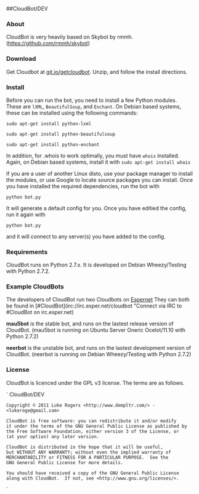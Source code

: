 ##CloudBot/DEV

### About
CloudBot is very heavily based on Skybot by rmmh. (https://github.com/rmmh/skybot)

### Download
Get Cloudbot at [git.io/getcloudbot](http://git.io/getcloudbot "CloudBot").
Unzip, and follow the install directions.

### Install
Before you can run the bot, you need to install a few Python modules. These are `lXML`, `BeautifulSoup`, and `Enchant`.  On Debian based systems, these can be installed using the following commands:

`sudo apt-get install python-lxml`

`sudo apt-get install python-beautifulsoup`

`sudo apt-get install python-enchant`

In addition, for .whois to work optimally, you must have `whois` installed. Again, on Debian based systems, install it with 
`sudo apt-get install whois`

If you are a user of another Linux disto, use your package manager to install the modules, or use Google to locate source packages you can install.
Once you have installed the required dependencies, run the bot with 

`python bot.py`

It will generate a default config for you.  Once you have editied the config, run it again with

`python bot.py`

and it will connect to any server(s) you have added to the config.

### Requirements
CloudBot runs on Python 2.7.x. It is developed on Debian Wheezy/Testing with Python 2.7.2.

### Example CloudBots
The developers of CloudBot run two Cloudbots on [Espernet](http://esper.net)
They can both be found in [#CloudBot](irc://irc.esper.net/cloudbot "Connect via IRC to #CloudBot on irc.esper.net)

**mau5bot** is the stable bot, and runs on the lastest release version of CloudBot. (mau5bot is running on Ubuntu Server Oneric Ocelot/11.10 with Python 2.7.2)

**neerbot** is the unstable bot, and runs on the lastest development version of CloudBot. (neerbot is running on Debian Wheezy/Testing with Python 2.7.2)

### License
CloudBot is licenced under the GPL v3 license. The terms are as follows.


`
    CloudBot/DEV

    Copyright © 2011 Luke Rogers <http://www.dempltr.com/> - <lukeroge@gmail.com>

    CloudBot is free software: you can redistribute it and/or modify
    it under the terms of the GNU General Public License as published by
    the Free Software Foundation, either version 3 of the License, or
    (at your option) any later version.

    CloudBot is distributed in the hope that it will be useful,
    but WITHOUT ANY WARRANTY; without even the implied warranty of
    MERCHANTABILITY or FITNESS FOR A PARTICULAR PURPOSE.  See the
    GNU General Public License for more details.

    You should have received a copy of the GNU General Public License
    along with CloudBot.  If not, see <http://www.gnu.org/licenses/>.
`
